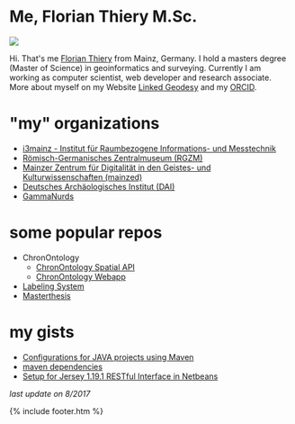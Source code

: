 # Me, Florian Thiery M.Sc.

[![](https://avatars3.githubusercontent.com/u/8138051?v=4&s=250)](https://github.com/florianthiery)

Hi. That's me [Florian Thiery](https://github.com/florianthiery) from Mainz, Germany. I hold a masters degree (Master of Science) in geoinformatics and surveying. Currently I am working as computer scientist, web developer and research associate. More about myself on my Website [Linked Geodesy](http://linkedgeodesy.org) and my [ORCID](http://orcid.org/0000-0002-3246-3531).

# "my" organizations

* [i3mainz - Institut für Raumbezogene Informations- und Messtechnik](https://github.com/i3mainz)
* [Römisch-Germanisches Zentralmuseum (RGZM)](https://github.com/RGZM)
* [Mainzer Zentrum für Digitalität in den Geistes- und Kulturwissenschaften (mainzed)](https://github.com/mainzed)
* [Deutsches Archäologisches Institut (DAI)](https://github.com/dainst)
* [GammaNurds](https://github.com/GammaNurds)

# some popular repos

* ChronOntology
  * [ChronOntology Spatial API](https://github.com/i3mainz/chronontology-spatialapi)
  * [ChronOntology Webapp](https://github.com/dainst/chronontology-frontend)
* [Labeling System](https://github.com/search?q=topic%3Alabelingsystem+org%3Amainzed+fork%3Atrue)
* [Masterthesis](https://github.com/florianthiery/Masterthesis-GeInArFa)

# my gists

* [Configurations for JAVA projects using Maven](https://gist.github.com/0f8c0c015555939c96eb13428bbf1cd4)
* [maven dependencies](https://gist.github.com/6fccbc97389aadbb7c2dbe55fa66e4d4)
* [Setup for Jersey 1.19.1 RESTful Interface in Netbeans](https://gist.github.com/58bba19a2c5824251cb5f81c302a9ae0)

*last update on 8/2017*

{% include footer.htm %}
